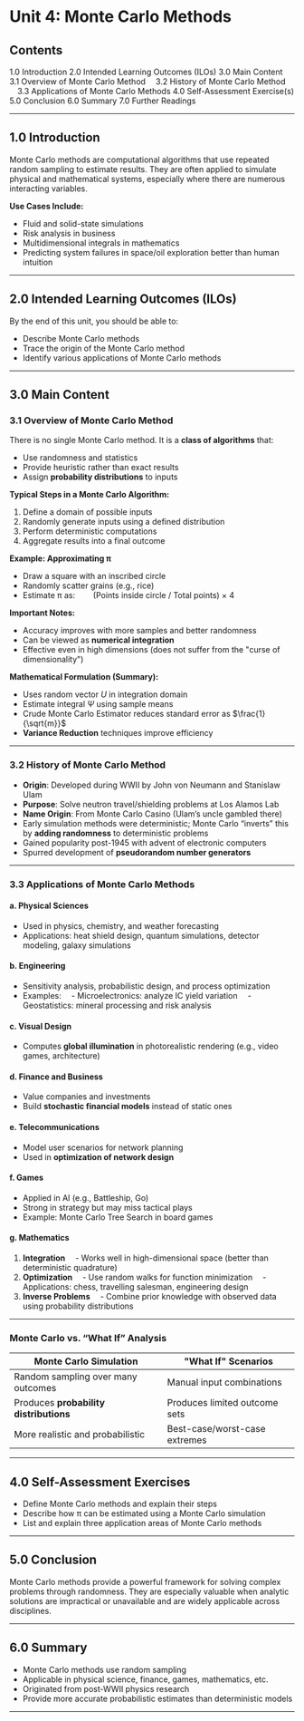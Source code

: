 
# **Unit 4: Monte Carlo Methods**

## **Contents**

1.0 Introduction
2.0 Intended Learning Outcomes (ILOs)
3.0 Main Content
 3.1 Overview of Monte Carlo Method
 3.2 History of Monte Carlo Method
 3.3 Applications of Monte Carlo Methods
4.0 Self-Assessment Exercise(s)
5.0 Conclusion
6.0 Summary
7.0 Further Readings

---

## **1.0 Introduction**

Monte Carlo methods are computational algorithms that use repeated random sampling to estimate results. They are often applied to simulate physical and mathematical systems, especially where there are numerous interacting variables.

**Use Cases Include:**

* Fluid and solid-state simulations
* Risk analysis in business
* Multidimensional integrals in mathematics
* Predicting system failures in space/oil exploration better than human intuition

---

## **2.0 Intended Learning Outcomes (ILOs)**

By the end of this unit, you should be able to:

* Describe Monte Carlo methods
* Trace the origin of the Monte Carlo method
* Identify various applications of Monte Carlo methods

---

## **3.0 Main Content**

### **3.1 Overview of Monte Carlo Method**

There is no single Monte Carlo method. It is a **class of algorithms** that:

* Use randomness and statistics
* Provide heuristic rather than exact results
* Assign **probability distributions** to inputs

**Typical Steps in a Monte Carlo Algorithm:**

1. Define a domain of possible inputs
2. Randomly generate inputs using a defined distribution
3. Perform deterministic computations
4. Aggregate results into a final outcome

**Example: Approximating π**

* Draw a square with an inscribed circle
* Randomly scatter grains (e.g., rice)
* Estimate π as:
    (Points inside circle / Total points) × 4

**Important Notes:**

* Accuracy improves with more samples and better randomness
* Can be viewed as **numerical integration**
* Effective even in high dimensions (does not suffer from the "curse of dimensionality")

**Mathematical Formulation (Summary):**

* Uses random vector $U$ in integration domain
* Estimate integral $\Psi$ using sample means
* Crude Monte Carlo Estimator reduces standard error as $\frac{1}{\sqrt{m}}$
* **Variance Reduction** techniques improve efficiency

---

### **3.2 History of Monte Carlo Method**

* **Origin**: Developed during WWII by John von Neumann and Stanislaw Ulam
* **Purpose**: Solve neutron travel/shielding problems at Los Alamos Lab
* **Name Origin**: From Monte Carlo Casino (Ulam’s uncle gambled there)
* Early simulation methods were deterministic; Monte Carlo “inverts” this by **adding randomness** to deterministic problems
* Gained popularity post-1945 with advent of electronic computers
* Spurred development of **pseudorandom number generators**

---

### **3.3 Applications of Monte Carlo Methods**

#### **a. Physical Sciences**

* Used in physics, chemistry, and weather forecasting
* Applications: heat shield design, quantum simulations, detector modeling, galaxy simulations

#### **b. Engineering**

* Sensitivity analysis, probabilistic design, and process optimization
* Examples:
   - Microelectronics: analyze IC yield variation
   - Geostatistics: mineral processing and risk analysis

#### **c. Visual Design**

* Computes **global illumination** in photorealistic rendering (e.g., video games, architecture)

#### **d. Finance and Business**

* Value companies and investments
* Build **stochastic financial models** instead of static ones

#### **e. Telecommunications**

* Model user scenarios for network planning
* Used in **optimization of network design**

#### **f. Games**

* Applied in AI (e.g., Battleship, Go)
* Strong in strategy but may miss tactical plays
* Example: Monte Carlo Tree Search in board games

#### **g. Mathematics**

1. **Integration**
    - Works well in high-dimensional space (better than deterministic quadrature)
2. **Optimization**
    - Use random walks for function minimization
    - Applications: chess, travelling salesman, engineering design
3. **Inverse Problems**
    - Combine prior knowledge with observed data using probability distributions

---

### **Monte Carlo vs. “What If” Analysis**

| Monte Carlo Simulation                 | "What If" Scenarios           |
| -------------------------------------- | ----------------------------- |
| Random sampling over many outcomes     | Manual input combinations     |
| Produces **probability distributions** | Produces limited outcome sets |
| More realistic and probabilistic       | Best-case/worst-case extremes |

---

## **4.0 Self-Assessment Exercises**

* Define Monte Carlo methods and explain their steps
* Describe how π can be estimated using a Monte Carlo simulation
* List and explain three application areas of Monte Carlo methods

---

## **5.0 Conclusion**

Monte Carlo methods provide a powerful framework for solving complex problems through randomness. They are especially valuable when analytic solutions are impractical or unavailable and are widely applicable across disciplines.

---

## **6.0 Summary**

* Monte Carlo methods use random sampling
* Applicable in physical science, finance, games, mathematics, etc.
* Originated from post-WWII physics research
* Provide more accurate probabilistic estimates than deterministic models

---
